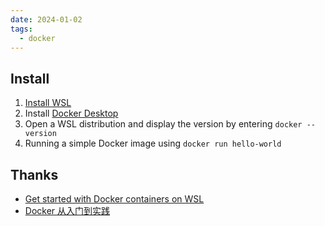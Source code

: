 ```yaml
---
date: 2024-01-02
tags:
  - docker
---
```


## Install

1. [Install WSL](https://learn.microsoft.com/en-us/windows/wsl/install)
2. Install [Docker Desktop](https://docs.docker.com/docker-for-windows/wsl/#download)
3. Open a WSL distribution and display the version by entering `docker --version`
4. Running a simple Docker image using `docker run hello-world`




## Thanks

- [Get started with Docker containers on WSL](https://learn.microsoft.com/en-us/windows/wsl/tutorials/wsl-containers)
- [Docker 从入门到实践](https://yeasy.gitbook.io/docker_practice/)